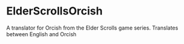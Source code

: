 # ElderScrollsOrcish
A translator for Orcish from the Elder Scrolls game series. Translates between English and Orcish

